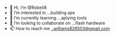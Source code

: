 - 👋 Hi, I’m @Robeli8
- 👀 I’m interested in ...building aps 
- 🌱 I’m currently learning ...aplying tools
- 💞️ I’m looking to collaborate on ...flash hardware
- 📫 How to reach me ..williams826503@gmail.com

<!---
Robeli8/Robeli8 is a ✨ special ✨ repository because its `README.md` (this file) appears on your GitHub profile.
You can click the Preview link to take a look at your changes.
--->

